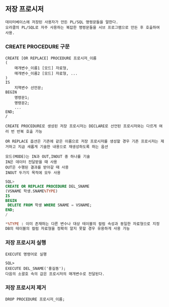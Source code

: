 ## 저장 프로시저
    데이터베이스에 저장된 사용자가 만든 PL/SQL 명령문들을 말한다.
    오라클의 PL/SQL로 자주 사용하는 복잡한 명령문들을 서브 프로그램으로 만든 후 호출하여 사용.

### CREATE PROCEDURE 구문
    CREATE [OR REPLACE] PROCEDURE 프로시저_이름
    (
        매개변수_이름1 [모드] 자료형,
        매개변수_이름2 [모드] 자료형, ...
    )
    IS 
        지역변수 선언문;
    BEGIN
        명령문1;
        명령문2;
        ...
    END;
    /

    CREATE PROCEDURE로 생성된 저장 프로시저는 DECLARE로 선언된 프로시저와는 다르게 여러 번 반복 호출 가능

    OR REPLACE 옵션은 기존에 같은 이름으로 저장 프로시저를 생성할 경우 기존 프로시저는 제거하고 지금 새롭게 기술한 내용으로 재생성하도록 하는 옵션

    모드(MODE)는 IN과 OUT,INOUT 중 하나를 기술
    IN은 데이터 전달받을 때 사용
    OUT은 수행된 결과를 받아갈 때 사용
    INOUT 두가지 목적에 모두 사용

```SQL
SQL>
CREATE OR REPLACE PROCEDURE DEL_SNAME
(VSNAME 학생.SNAME%TYPE)
IS
BEGIN
 DELETE FROM 학생 WHERE SNAME = VSNAME;
END;
/

*%TYPE : 이미 존재하는 다른 변수나 대상 테이블의 컬럼 속성과 동일한 자료형으로 지정
DB의 테이블의 컬럼 자료형을 정확히 알지 못할 경우 유용하게 사용 가능
```

### 저장 프로시저 실행
    EXECUTE 명령어로 실행
    
    SQL>
    EXECUTE DEL_SNAME('홍길동');
    다음의 소괄호 속의 값은 프로시저의 매개변수로 전달된다.

### 저장 프로시저 제거
    DROP PROCEDURE 프로시저_이름;